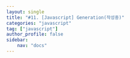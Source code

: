 ```yaml
---
layout: single
title: "#11. [Javascript] Generation(작성중)"
categories: "javascript"
tag: ["javascript"]
author_profile: false
sidebar: 
    nav: "docs"
---
```

